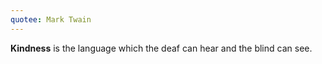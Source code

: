 ```yaml
---
quotee: Mark Twain
---
```


**Kindness** is the language which the deaf can hear and the blind can see.
